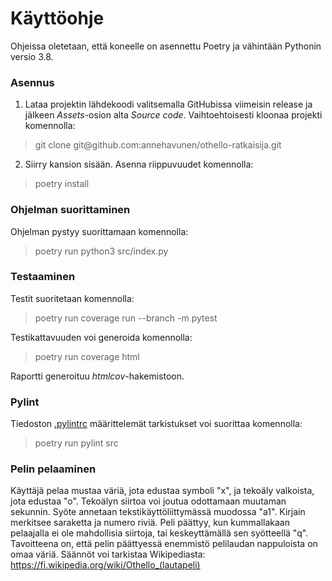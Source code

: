 # Käyttöohje

Ohjeissa oletetaan, että koneelle on asennettu Poetry ja vähintään Pythonin versio 3.8.

### Asennus

1. Lataa projektin lähdekoodi valitsemalla GitHubissa viimeisin release ja jälkeen *Assets*-osion alta *Source code*. Vaihtoehtoisesti kloonaa projekti komennolla:
> git clone git<span>@</span>github.com:annehavunen/othello-ratkaisija.git

2. Siirry kansion sisään. Asenna riippuvuudet komennolla:
> poetry install

### Ohjelman suorittaminen

Ohjelman pystyy suorittamaan komennolla:
>poetry run python3 src/index.py

### Testaaminen

Testit suoritetaan komennolla:
>poetry run coverage run --branch -m pytest

Testikattavuuden voi generoida komennolla:
>poetry run coverage html

Raportti generoituu *htmlcov*-hakemistoon.

### Pylint

Tiedoston [.pylintrc](https://github.com/annehavunen/othello-ratkaisija/blob/master/.pylintrc) määrittelemät tarkistukset voi suorittaa komennolla:
>poetry run pylint src

### Pelin pelaaminen

Käyttäjä pelaa mustaa väriä, jota edustaa symboli "x", 
ja tekoäly valkoista, jota edustaa "o".
Tekoälyn siirtoa voi joutua odottamaan muutaman sekunnin.
Syöte annetaan tekstikäyttöliittymässä muodossa "a1".
Kirjain merkitsee saraketta ja numero riviä.
Peli päättyy, kun kummallakaan pelaajalla ei ole mahdollisia siirtoja,
tai keskeyttämällä sen syötteellä "q".
Tavoitteena on, että pelin päättyessä enemmistö pelilaudan nappuloista on omaa väriä.
Säännöt voi tarkistaa Wikipediasta:
<https://fi.wikipedia.org/wiki/Othello_(lautapeli)>
